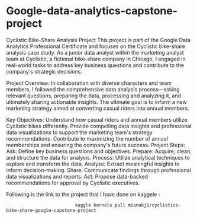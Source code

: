 # Google-data-analytics-capstone-project

Cyclistic Bike-Share Analysis Project
This project is part of the Google Data Analytics Professional Certificate and focuses on the Cyclistic bike-share analysis case study. As a junior data analyst within the marketing analyst team at Cyclistic, a fictional bike-share company in Chicago, I engaged in real-world tasks to address key business questions and contribute to the company's strategic decisions.

Project Overview:
In collaboration with diverse characters and team members, I followed the comprehensive data analysis process—asking relevant questions, preparing the data, processing and analyzing it, and ultimately sharing actionable insights. The ultimate goal is to inform a new marketing strategy aimed at converting casual riders into annual members.

Key Objectives:
Understand how casual riders and annual members utilize Cyclistic bikes differently.
Provide compelling data insights and professional data visualizations to support the marketing team's strategy recommendations.
Contribute to maximizing the number of annual memberships and ensuring the company's future success.
Project Steps:
Ask: Define key business questions and objectives.
Prepare: Acquire, clean, and structure the data for analysis.
Process: Utilize analytical techniques to explore and transform the data.
Analyze: Extract meaningful insights to inform decision-making.
Share: Communicate findings through professional data visualizations and reports.
Act: Propose data-backed recommendations for approval by Cyclistic executives.

Following is the link to the project that I have done on kaggele : 

                              kaggle kernels pull misnakj1/cyclistics-bike-share-google-capstone-project
              
